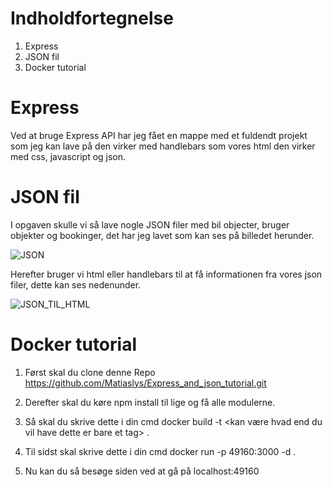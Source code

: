# Indholdfortegnelse
1. Express
2. JSON fil
3. Docker tutorial

# Express
Ved at bruge Express API har jeg fået en mappe med et fuldendt projekt som jeg kan lave på den virker med handlebars som vores html den virker med css, javascript og json.

# JSON fil
I opgaven skulle vi så lave nogle JSON filer med bil objecter, bruger objekter og bookinger, det har jeg lavet som kan ses på billedet herunder.

![JSON](https://user-images.githubusercontent.com/54976149/94688325-b630df80-032d-11eb-9a75-99f3178068f2.PNG)

Herefter bruger vi html eller handlebars til at få informationen fra vores json filer, dette kan ses nedenunder.

![JSON_TIL_HTML](https://user-images.githubusercontent.com/54976149/94688335-ba5cfd00-032d-11eb-8f6a-560579b42ed9.PNG)

# Docker tutorial

1. Først skal du clone denne Repo https://github.com/Matiaslys/Express_and_json_tutorial.git

2. Derefter skal du køre npm install til lige og få alle modulerne.

3. Så skal du skrive dette i din cmd docker build -t <kan være hvad end du vil have dette er bare et tag> .

4. Til sidst skal skrive dette i din cmd docker run -p 49160:3000 -d <Dit tag> .

5. Nu kan du så besøge siden ved at gå på localhost:49160

